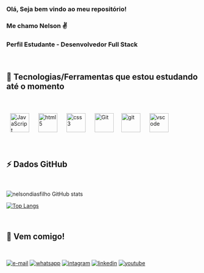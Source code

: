 ### Olá, Seja bem vindo ao meu repositório!
### Me chamo Nelson ✌️
### Perfil Estudante - Desenvolvedor Full Stack

<br>

## 🤹 Tecnologias/Ferramentas que estou estudando até o momento

<br>

<img style="margin: 10px" src="https://profilinator.rishav.dev/skills-assets/javascript-original.svg" alt="JavaScript" height="50" /> <img style="margin: 10px" src="https://profilinator.rishav.dev/skills-assets/html5-original-wordmark.svg" alt="html5" height="50" /> <img style="margin: 10px" src="https://profilinator.rishav.dev/skills-assets/css3-original-wordmark.svg" alt="css3" height="50" />  <img style="margin: 10px" src="https://camo.githubusercontent.com/0cad3f969b0946abd0e5f16e9ed1ff78a2495a40c2bb5c6414aefd4be76505aa/68747470733a2f2f692e67697068792e636f6d2f6d656469612f4b7a4a6b7a6a676766474e355079366e6b542f3230302e77656270" alt="Git" height="50" /><img style="margin: 10px" src="https://git-scm.com/images/logos/downloads/Git-Icon-1788C.png" alt="git" height="50" /> <img style="margin: 10px" src="https://upload.wikimedia.org/wikipedia/commons/9/9a/Visual_Studio_Code_1.35_icon.svg" alt="vscode" height="50" />

<br>

## ⚡ Dados GitHub

<br>

![nelsondiasfilho GitHub stats](https://github-readme-stats.vercel.app/api?username=nelsondiasfilho&show_icons=true&theme=radical)

[![Top Langs](https://github-readme-stats.vercel.app/api/top-langs/?username=nelsondiasfilho&layout=compact)](https://github.com/anuraghazra/github-readme-stats)

<br>

## 💬 Vem comigo!

<br>

[![e-mail](https://img.shields.io/badge/Gmail-D14836?style=for-the-badge&logo=gmail&logoColor=white)]()
[![whatsapp](https://img.shields.io/badge/WhatsApp-25D366?style=for-the-badge&logo=whatsapp&logoColor=white)]()
[![intagram](https://img.shields.io/badge/Instagram-E4405F?style=for-the-badge&logo=instagram&logoColor=white)](https://www.instagram.com/invites/contact/?i=fmazyxup41du&utm_content=63iws0)
[![linkedin](https://img.shields.io/badge/LinkedIn-0077B5?style=for-the-badge&logo=linkedin&logoColor=white)]()
[![youtube](https://img.shields.io/badge/YouTube-FF0000?style=for-the-badge&logo=youtube&logoColor=white)]()
